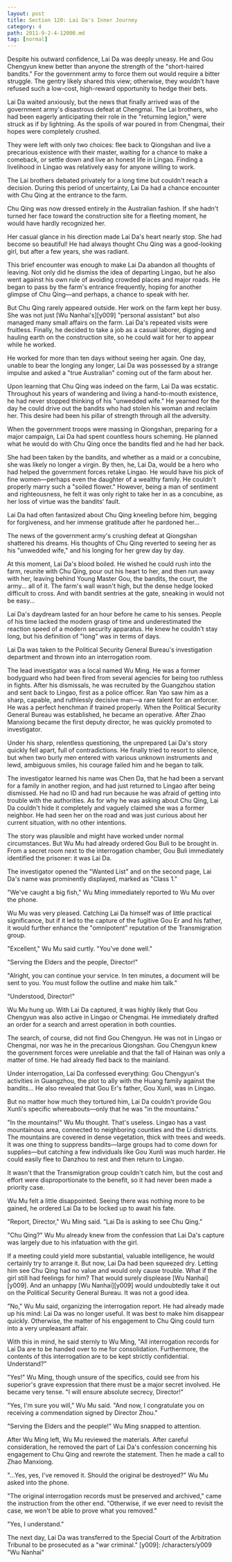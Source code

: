 ```yaml
---
layout: post
title: Section 120: Lai Da's Inner Journey
category: 4
path: 2011-9-2-4-12000.md
tag: [normal]
---
```


Despite his outward confidence, Lai Da was deeply uneasy. He and Gou Chengyun knew better than anyone the strength of the "short-haired bandits." For the government army to force them out would require a bitter struggle. The gentry likely shared this view; otherwise, they wouldn't have refused such a low-cost, high-reward opportunity to hedge their bets.

Lai Da waited anxiously, but the news that finally arrived was of the government army's disastrous defeat at Chengmai. The Lai brothers, who had been eagerly anticipating their role in the "returning legion," were struck as if by lightning. As the spoils of war poured in from Chengmai, their hopes were completely crushed.

They were left with only two choices: flee back to Qiongshan and live a precarious existence with their master, waiting for a chance to make a comeback, or settle down and live an honest life in Lingao. Finding a livelihood in Lingao was relatively easy for anyone willing to work.

The Lai brothers debated privately for a long time but couldn't reach a decision. During this period of uncertainty, Lai Da had a chance encounter with Chu Qing at the entrance to the farm.

Chu Qing was now dressed entirely in the Australian fashion. If she hadn't turned her face toward the construction site for a fleeting moment, he would have hardly recognized her.

Her casual glance in his direction made Lai Da's heart nearly stop. She had become so beautiful! He had always thought Chu Qing was a good-looking girl, but after a few years, she was radiant.

This brief encounter was enough to make Lai Da abandon all thoughts of leaving. Not only did he dismiss the idea of departing Lingao, but he also went against his own rule of avoiding crowded places and major roads. He began to pass by the farm's entrance frequently, hoping for another glimpse of Chu Qing—and perhaps, a chance to speak with her.

But Chu Qing rarely appeared outside. Her work on the farm kept her busy. She was not just [Wu Nanhai's][y009] "personal assistant" but also managed many small affairs on the farm. Lai Da's repeated visits were fruitless. Finally, he decided to take a job as a casual laborer, digging and hauling earth on the construction site, so he could wait for her to appear while he worked.

He worked for more than ten days without seeing her again. One day, unable to bear the longing any longer, Lai Da was possessed by a strange impulse and asked a "true Australian" coming out of the farm about her.

Upon learning that Chu Qing was indeed on the farm, Lai Da was ecstatic. Throughout his years of wandering and living a hand-to-mouth existence, he had never stopped thinking of his "unwedded wife." He yearned for the day he could drive out the bandits who had stolen his woman and reclaim her. This desire had been his pillar of strength through all the adversity.

When the government troops were massing in Qiongshan, preparing for a major campaign, Lai Da had spent countless hours scheming. He planned what he would do with Chu Qing once the bandits fled and he had her back.

She had been taken by the bandits, and whether as a maid or a concubine, she was likely no longer a virgin. By then, he, Lai Da, would be a hero who had helped the government forces retake Lingao. He would have his pick of fine women—perhaps even the daughter of a wealthy family. He couldn't properly marry such a "soiled flower." However, being a man of sentiment and righteousness, he felt it was only right to take her in as a concubine, as her loss of virtue was the bandits' fault.

Lai Da had often fantasized about Chu Qing kneeling before him, begging for forgiveness, and her immense gratitude after he pardoned her...

The news of the government army's crushing defeat at Qiongshan shattered his dreams. His thoughts of Chu Qing reverted to seeing her as his "unwedded wife," and his longing for her grew day by day.

At this moment, Lai Da's blood boiled. He wished he could rush into the farm, reunite with Chu Qing, pour out his heart to her, and then run away with her, leaving behind Young Master Gou, the bandits, the court, the army... all of it. The farm's wall wasn't high, but the dense hedge looked difficult to cross. And with bandit sentries at the gate, sneaking in would not be easy...

Lai Da's daydream lasted for an hour before he came to his senses. People of his time lacked the modern grasp of time and underestimated the reaction speed of a modern security apparatus. He knew he couldn't stay long, but his definition of "long" was in terms of days.

Lai Da was taken to the Political Security General Bureau's investigation department and thrown into an interrogation room.

The lead investigator was a local named Wu Ming. He was a former bodyguard who had been fired from several agencies for being too ruthless in fights. After his dismissals, he was recruited by the Guangzhou station and sent back to Lingao, first as a police officer. Ran Yao saw him as a sharp, capable, and ruthlessly decisive man—a rare talent for an enforcer. He was a perfect henchman if trained properly. When the Political Security General Bureau was established, he became an operative. After Zhao Manxiong became the first deputy director, he was quickly promoted to investigator.

Under his sharp, relentless questioning, the unprepared Lai Da's story quickly fell apart, full of contradictions. He finally tried to resort to silence, but when two burly men entered with various unknown instruments and lewd, ambiguous smiles, his courage failed him and he began to talk.

The investigator learned his name was Chen Da, that he had been a servant for a family in another region, and had just returned to Lingao after being dismissed. He had no ID and had run because he was afraid of getting into trouble with the authorities. As for why he was asking about Chu Qing, Lai Da couldn't hide it completely and vaguely claimed she was a former neighbor. He had seen her on the road and was just curious about her current situation, with no other intentions.

The story was plausible and might have worked under normal circumstances. But Wu Mu had already ordered Gou Buli to be brought in. From a secret room next to the interrogation chamber, Gou Buli immediately identified the prisoner: it was Lai Da.

The investigator opened the "Wanted List" and on the second page, Lai Da's name was prominently displayed, marked as "Class 1."

"We've caught a big fish," Wu Ming immediately reported to Wu Mu over the phone.

Wu Mu was very pleased. Catching Lai Da himself was of little practical significance, but if it led to the capture of the fugitive Gou Er and his father, it would further enhance the "omnipotent" reputation of the Transmigration group.

"Excellent," Wu Mu said curtly. "You've done well."

"Serving the Elders and the people, Director!"

"Alright, you can continue your service. In ten minutes, a document will be sent to you. You must follow the outline and make him talk."

"Understood, Director!"

Wu Mu hung up. With Lai Da captured, it was highly likely that Gou Chengyun was also active in Lingao or Chengmai. He immediately drafted an order for a search and arrest operation in both counties.

The search, of course, did not find Gou Chengyun. He was not in Lingao or Chengmai, nor was he in the precarious Qiongshan. Gou Chengyun knew the government forces were unreliable and that the fall of Hainan was only a matter of time. He had already fled back to the mainland.

Under interrogation, Lai Da confessed everything: Gou Chengyun's activities in Guangzhou, the plot to ally with the Huang family against the bandits... He also revealed that Gou Er's father, Gou Xunli, was in Lingao.

But no matter how much they tortured him, Lai Da couldn't provide Gou Xunli's specific whereabouts—only that he was "in the mountains."

"In the mountains!" Wu Mu thought. That's useless. Lingao has a vast mountainous area, connected to neighboring counties and the Li districts. The mountains are covered in dense vegetation, thick with trees and weeds. It was one thing to suppress bandits—large groups had to come down for supplies—but catching a few individuals like Gou Xunli was much harder. He could easily flee to Danzhou to rest and then return to Lingao.

It wasn't that the Transmigration group couldn't catch him, but the cost and effort were disproportionate to the benefit, so it had never been made a priority case.

Wu Mu felt a little disappointed. Seeing there was nothing more to be gained, he ordered Lai Da to be locked up to await his fate.

"Report, Director," Wu Ming said. "Lai Da is asking to see Chu Qing."

"Chu Qing?" Wu Mu already knew from the confession that Lai Da's capture was largely due to his infatuation with the girl.

If a meeting could yield more substantial, valuable intelligence, he would certainly try to arrange it. But now, Lai Da had been squeezed dry. Letting him see Chu Qing had no value and would only cause trouble. What if the girl still had feelings for him? That would surely displease [Wu Nanhai][y009]. And an unhappy [Wu Nanhai][y009] would undoubtedly take it out on the Political Security General Bureau. It was not a good idea.

"No," Wu Mu said, organizing the interrogation report. He had already made up his mind: Lai Da was no longer useful. It was best to make him disappear quickly. Otherwise, the matter of his engagement to Chu Qing could turn into a very unpleasant affair.

With this in mind, he said sternly to Wu Ming, "All interrogation records for Lai Da are to be handed over to me for consolidation. Furthermore, the contents of this interrogation are to be kept strictly confidential. Understand?"

"Yes!" Wu Ming, though unsure of the specifics, could see from his superior's grave expression that there must be a major secret involved. He became very tense. "I will ensure absolute secrecy, Director!"

"Yes, I'm sure you will," Wu Mu said. "And now, I congratulate you on receiving a commendation signed by Director Zhou."

"Serving the Elders and the people!" Wu Ming snapped to attention.

After Wu Ming left, Wu Mu reviewed the materials. After careful consideration, he removed the part of Lai Da's confession concerning his engagement to Chu Qing and rewrote the statement. Then he made a call to Zhao Manxiong.

"...Yes, yes, I've removed it. Should the original be destroyed?" Wu Mu asked into the phone.

"The original interrogation records must be preserved and archived," came the instruction from the other end. "Otherwise, if we ever need to revisit the case, we won't be able to prove what you removed."

"Yes, I understand."

The next day, Lai Da was transferred to the Special Court of the Arbitration Tribunal to be prosecuted as a "war criminal."
[y009]: /characters/y009 "Wu Nanhai"